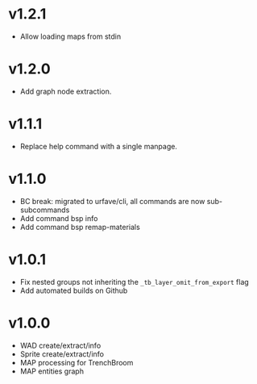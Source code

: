 # v1.2.1
- Allow loading maps from stdin

# v1.2.0
- Add graph node extraction.

# v1.1.1
- Replace help command with a single manpage.

# v1.1.0
- BC break: migrated to urfave/cli, all commands are now sub-subcommands
- Add command bsp info
- Add command bsp remap-materials

# v1.0.1
- Fix nested groups not inheriting the `_tb_layer_omit_from_export` flag
- Add automated builds on Github

# v1.0.0
- WAD create/extract/info
- Sprite create/extract/info
- MAP processing for TrenchBroom
- MAP entities graph
